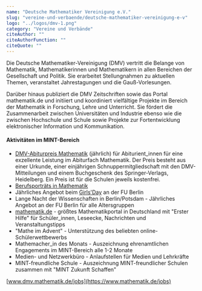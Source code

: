 ```yaml
---
name: "Deutsche Mathematiker Vereinigung e.V."
slug: "vereine-und-verbaende/deutsche-mathematiker-vereinigung-e-v"
logo: "../logos/dmv-1.png"
category: "Vereine und Verbände"
citeAuthor: ""
citeAuthorFunction: ""
citeQuote: ""
---
```


Die Deutsche Mathematiker-Vereinigung (DMV) vertritt die Belange von Mathematik, Mathematikerinnen und Mathematikern in allen Bereichen der Gesellschaft und Politik. Sie erarbeitet Stellungnahmen zu aktuellen Themen, veranstaltet Jahrestagungen und die Gauß-Vorlesungen.

Darüber hinaus publiziert die DMV Zeitschriften sowie das Portal mathematik.de und initiiert und koordiniert vielfältige Projekte im Bereich der Mathematik in Forschung, Lehre und Unterricht. Sie fördert die Zusammenarbeit zwischen Universitäten und Industrie ebenso wie die zwischen Hochschule und Schule sowie Projekte zur Fortentwicklung elektronischer Information und Kommunikation.

#### Aktivitäten im MINT-Bereich

- [DMV-Abiturpreis Mathematik](https://www.mathematik.de/abiturpreis?highlight=WyJkbXYtYWJpdHVycHJlaXMiLCJtYXRoZW1hdGlrIiwibWF0aGVtYXRpayciLCJtYXRoZW1hdGlrJywiLCJtYXRoZW1hdGlrJ1x1MjAxYy4iLCJtYXRoZW1hdGlrJ1x1MjAxZCwiLCJkbXYtYWJpdHVycHJlaXMgbWF0aGVtYXRpayJd) (jährlich) für Abiturient_innen für eine exzellente Leistung im Abiturfach Mathematik. Der Preis besteht aus einer Urkunde, einer einjährigen Schnuppermitgliedschaft mit den DMV-Mitteilungen und einem Buchgeschenk des Springer-Verlags, Heidelberg. Ein Preis ist für die Schulen jeweils kostenfrei.
- [Berufsporträts in Mathematik](https://www.mathematik.de/hochschule-beruf/berufsportraits)
- Jährliches Angebot beim [Girls'Day](https://www.girls-day.de/) an der FU Berlin
- Lange Nacht der Wissenschaften in Berlin/Potsdam - Jährliches Angebot an der FU Berlin für alle Altersgruppen
- [mathematik.de](https://www.mathematik.de/) - größtes Mathematikportal in Deutschland mit "Erster Hilfe" für Schüler_innen, Leseecke, Nachrichten und Veranstaltungstipps
- "Mathe im Advent" - Unterstützung des beliebten online-Schülerwettbewerbs
- Mathemacher_in des Monats - Auszeichnung ehrenamtlichen Engagements im MINT-Bereich alle 1-2 Monate
- Medien- und Netzwerkbüro - Anlaufstellen für Medien und Lehrkräfte
- MINT-freundliche Schule - Auszeichnung MINT-freundlicher Schulen zusammen mit "MINT Zukunft Schaffen"

[www.dmv.mathematik.de/jobs](https://www.mathematik.de/jobs)
